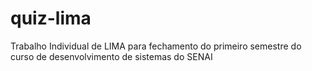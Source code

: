 # quiz-lima
Trabalho Individual de LIMA para fechamento do primeiro semestre do curso de desenvolvimento de sistemas do SENAI
